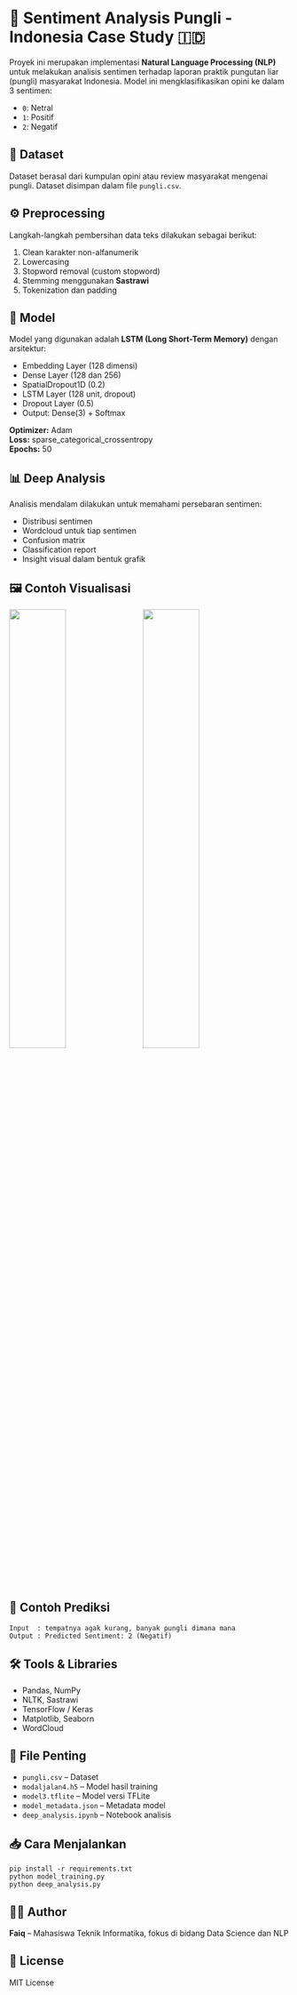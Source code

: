 <h1>🚨 Sentiment Analysis Pungli - Indonesia Case Study 🇮🇩</h1>

<p>Proyek ini merupakan implementasi <strong>Natural Language Processing (NLP)</strong> untuk melakukan analisis sentimen terhadap laporan praktik pungutan liar (pungli) masyarakat Indonesia. Model ini mengklasifikasikan opini ke dalam 3 sentimen:</p>

<ul>
  <li><code>0</code>: Netral</li>
  <li><code>1</code>: Positif</li>
  <li><code>2</code>: Negatif</li>
</ul>

<h2>📁 Dataset</h2>
<p>Dataset berasal dari kumpulan opini atau review masyarakat mengenai pungli. Dataset disimpan dalam file <code>pungli.csv</code>.</p>

<h2>⚙️ Preprocessing</h2>
<p>Langkah-langkah pembersihan data teks dilakukan sebagai berikut:</p>
<ol>
  <li>Clean karakter non-alfanumerik</li>
  <li>Lowercasing</li>
  <li>Stopword removal (custom stopword)</li>
  <li>Stemming menggunakan <strong>Sastrawi</strong></li>
  <li>Tokenization dan padding</li>
</ol>

<h2>🧠 Model</h2>
<p>Model yang digunakan adalah <strong>LSTM (Long Short-Term Memory)</strong> dengan arsitektur:</p>
<ul>
  <li>Embedding Layer (128 dimensi)</li>
  <li>Dense Layer (128 dan 256)</li>
  <li>SpatialDropout1D (0.2)</li>
  <li>LSTM Layer (128 unit, dropout)</li>
  <li>Dropout Layer (0.5)</li>
  <li>Output: Dense(3) + Softmax</li>
</ul>

<p><strong>Optimizer:</strong> Adam<br>
<strong>Loss:</strong> sparse_categorical_crossentropy<br>
<strong>Epochs:</strong> 50</p>

<h2>📊 Deep Analysis</h2>
<p>Analisis mendalam dilakukan untuk memahami persebaran sentimen:</p>
<ul>
  <li>Distribusi sentimen</li>
  <li>Wordcloud untuk tiap sentimen</li>
  <li>Confusion matrix</li>
  <li>Classification report</li>
  <li>Insight visual dalam bentuk grafik</li>
</ul>

<h2>🖼️ Contoh Visualisasi</h2>
<img src="images/sentiment_distribution.png" width="45%" style="margin-right:10px;" />
<img src="images/wordcloud_negatif.png" width="45%" />

<h2>🧪 Contoh Prediksi</h2>
<pre><code>Input  : tempatnya agak kurang, banyak pungli dimana mana
Output : Predicted Sentiment: 2 (Negatif)</code></pre>

<h2>🛠️ Tools & Libraries</h2>
<ul>
  <li>Pandas, NumPy</li>
  <li>NLTK, Sastrawi</li>
  <li>TensorFlow / Keras</li>
  <li>Matplotlib, Seaborn</li>
  <li>WordCloud</li>
</ul>

<h2>💾 File Penting</h2>
<ul>
  <li><code>pungli.csv</code> – Dataset</li>
  <li><code>modaljalan4.h5</code> – Model hasil training</li>
  <li><code>model3.tflite</code> – Model versi TFLite</li>
  <li><code>model_metadata.json</code> – Metadata model</li>
  <li><code>deep_analysis.ipynb</code> – Notebook analisis</li>
</ul>

<h2>📥 Cara Menjalankan</h2>
<pre><code>pip install -r requirements.txt
python model_training.py
python deep_analysis.py
</code></pre>

<h2>👨‍💻 Author</h2>
<p><strong>Faiq</strong> – Mahasiswa Teknik Informatika, fokus di bidang Data Science dan NLP</p>

<h2>📄 License</h2>
<p>MIT License</p>
